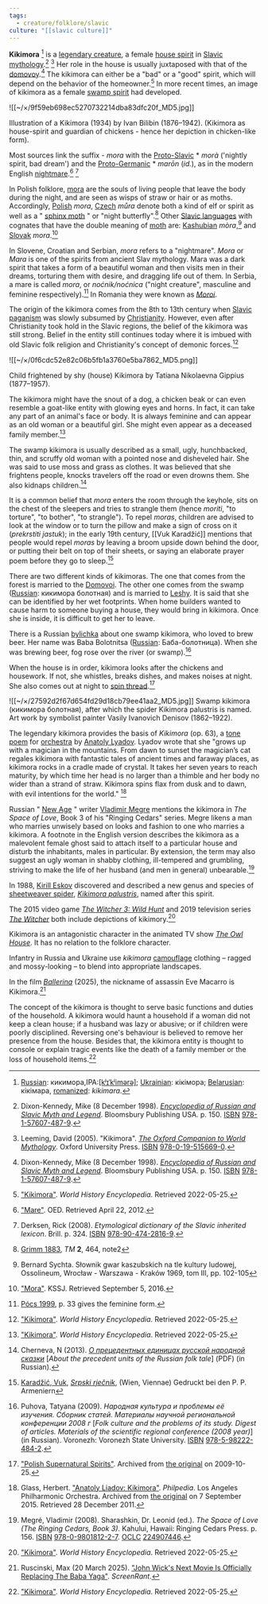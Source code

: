 ```yaml
---
tags:
  - creature/folklore/slavic
culture: "[[slavic culture]]"
---
```

**Kikimora** [^1] is a [legendary creature](https://en.m.wikipedia.org/wiki/Legendary_creature "Legendary creature"), a female [house spirit](https://en.m.wikipedia.org/wiki/House_spirit "House spirit") in [Slavic mythology](https://en.m.wikipedia.org/wiki/Slavic_mythology "Slavic mythology").[^2] [^3] Her role in the house is usually juxtaposed with that of the [domovoy](https://en.m.wikipedia.org/wiki/Domovoy "Domovoy").[^2] The kikimora can either be a "bad" or a "good" spirit, which will depend on the behavior of the homeowner.[^4] In more recent times, an image of kikimora as a female [swamp spirit](https://en.m.wikipedia.org/wiki/Swamp_spirit "Swamp spirit") had developed.

![[~/×/9f59eb698ec5270732214dba83dfc20f_MD5.jpg]]

Illustration of a Kikimora (1934) by Ivan Bilibin (1876–1942). (Kikimora as house-spirit and guardian of chickens - hence her depiction in chicken-like form).

Most sources link the suffix - *mora* with the [Proto-Slavic](https://en.m.wikipedia.org/wiki/Proto-Slavic "Proto-Slavic") \* *morà* ('nightly spirit, bad dream') and the [Proto-Germanic](https://en.m.wikipedia.org/wiki/Proto-Germanic "Proto-Germanic") \* *marōn* (*id.*), as in the modern English [nightmare](https://en.m.wikipedia.org/wiki/Nightmare "Nightmare").[^5] [^6]

In Polish folklore, [mora](https://en.m.wikipedia.org/wiki/Mora_\(mythology\) "Mora (mythology)") are the souls of living people that leave the body during the night, and are seen as wisps of straw or hair or as moths. Accordingly, [Polish](https://en.m.wikipedia.org/wiki/Polish_language "Polish language") *mora*, [Czech](https://en.m.wikipedia.org/wiki/Czech_language "Czech language") *můra* denote both a kind of elf or spirit as well as a " [sphinx moth](https://en.m.wikipedia.org/wiki/Sphinx_moth "Sphinx moth") " or "night butterfly".[^7] Other [Slavic languages](https://en.m.wikipedia.org/wiki/Slavic_languages "Slavic languages") with cognates that have the double meaning of [moth](https://en.m.wikipedia.org/wiki/Moth "Moth") are: [Kashubian](https://en.m.wikipedia.org/wiki/Kashubian_language "Kashubian language") *mòra*,[^8] and [Slovak](https://en.m.wikipedia.org/wiki/Slovak_language "Slovak language") *mora*.[^9]

In Slovene, Croatian and Serbian, *mora* refers to a "nightmare". *Mora* or *Mara* is one of the spirits from ancient Slav mythology. Mara was a dark spirit that takes a form of a beautiful woman and then visits men in their dreams, torturing them with desire, and dragging life out of them. In Serbia, a mare is called *mora*, or *noćnik/noćnica* ("night creature", masculine and feminine respectively).[^10] In Romania they were known as *[Moroi](https://en.m.wikipedia.org/wiki/Moroi "Moroi")*.

The origin of the kikimora comes from the 8th to 13th century when [Slavic paganism](https://en.m.wikipedia.org/wiki/Slavic_paganism "Slavic paganism") was slowly subsumed by [Christianity](https://en.m.wikipedia.org/wiki/Christianity "Christianity"). However, even after Christianity took hold in the Slavic regions, the belief of the kikimora was still strong. Belief in the entity still continues today where it is imbued with old Slavic folk religion and Christianity's concept of demonic forces.[^4]

![[~/×/0f6cdc52e82c06b5fb1a3760e5ba7862_MD5.png]]

Child frightened by shy (house) Kikimora by Tatiana Nikolaevna Gippius (1877–1957).

The kikimora might have the snout of a dog, a chicken beak or can even resemble a goat-like entity with glowing eyes and horns. In fact, it can take any part of an animal's face or body. It is always feminine and can appear as an old woman or a beautiful girl. She might even appear as a deceased family member.[^4]

The swamp kikimora is usually described as a small, ugly, hunchbacked, thin, and scruffy old woman with a pointed nose and disheveled hair. She was said to use moss and grass as clothes. It was believed that she frightens people, knocks travelers off the road or even drowns them. She also kidnaps children.[^11]

It is a common belief that *mora* enters the room through the keyhole, sits on the chest of the sleepers and tries to strangle them (hence *moriti*, "to torture", "to bother", "to strangle"). To repel *moras*, children are advised to look at the window or to turn the pillow and make a sign of cross on it (*prekrstiti jastuk*); in the early 19th century, [[Vuk Karadžić]] mentions that people would repel *moras* by leaving a broom upside down behind the door, or putting their belt on top of their sheets, or saying an elaborate prayer poem before they go to sleep.[^12]

There are two different kinds of kikimoras. The one that comes from the forest is married to the [Domovoi](https://en.m.wikipedia.org/wiki/Domovoi "Domovoi"). The other one comes from the swamp ([Russian](https://en.m.wikipedia.org/wiki/Russian_language "Russian language"): кикимора болотная) and is married to [Leshy](https://en.m.wikipedia.org/wiki/Leshy "Leshy"). It is said that she can be identified by her wet footprints. When home builders wanted to cause harm to someone buying a house, they would bring in kikimora. Once she is inside, it is difficult to get her to leave.

There is a Russian [bylichka](https://en.m.wikipedia.org/wiki/Bailichka "Bailichka") about one swamp kikimora, who loved to brew beer. Her name was Baba Bolotnitsa ([Russian](https://en.m.wikipedia.org/wiki/Russian_language "Russian language"): Баба-болотница). When she was brewing beer, fog rose over the river (or swamp).[^13]

When the house is in order, kikimora looks after the chickens and housework. If not, she whistles, breaks dishes, and makes noises at night. She also comes out at night to [spin thread](https://en.m.wikipedia.org/wiki/Spinning_\(textiles\) "Spinning (textiles)").[^14]

![[~/×/27592d2f67d654fd29d18cb79ee41aa2_MD5.jpg]]
Swamp kikimora (кикимора болотная), after which the spider Kikimora palustris is named. Art work by symbolist painter Vasily Ivanovich Denisov (1862–1922).

The legendary kikimora provides the basis of *Kikimora* (op. 63), a [tone poem](https://en.m.wikipedia.org/wiki/Tone_poem "Tone poem") for [orchestra](https://en.m.wikipedia.org/wiki/Orchestra "Orchestra") by [Anatoly Lyadov](https://en.m.wikipedia.org/wiki/Anatoly_Lyadov "Anatoly Lyadov"). Lyadov wrote that she "grows up with a magician in the mountains. From dawn to sunset the magician’s cat regales kikimora with fantastic tales of ancient times and faraway places, as kikimora rocks in a cradle made of crystal. It takes her seven years to reach maturity, by which time her head is no larger than a thimble and her body no wider than a strand of straw. Kikimora spins flax from dusk and to dawn, with evil intentions for the world." [^15]

Russian " [New Age](https://en.m.wikipedia.org/wiki/New_Age "New Age") " writer [Vladimir Megre](https://en.m.wikipedia.org/wiki/Vladimir_Megre "Vladimir Megre") mentions the kikimora in *The Space of Love*, Book 3 of his "Ringing Cedars" series. Megre likens a man who marries unwisely based on looks and fashion to one who marries a kikimora. A footnote in the English version describes the kikimora as a malevolent female ghost said to attach itself to a particular house and disturb the inhabitants, males in particular. By extension, the term may also suggest an ugly woman in shabby clothing, ill-tempered and grumbling, striving to make the life of her husband (and men in general) unbearable.[^16]

In 1988, [Kirill Eskov](https://en.m.wikipedia.org/wiki/Kirill_Eskov "Kirill Eskov") discovered and described a new genus and species of [sheetweaver spider](https://en.m.wikipedia.org/wiki/Linyphiidae "Linyphiidae"), *[Kikimora palustris](https://en.m.wikipedia.org/wiki/Kikimora_palustris "Kikimora palustris")*, named after this spirit.

The 2015 video game *[The Witcher 3: Wild Hunt](https://en.m.wikipedia.org/wiki/The_Witcher_3:_Wild_Hunt "The Witcher 3: Wild Hunt")* and 2019 television series *[The Witcher](https://en.m.wikipedia.org/wiki/The_Witcher_\(TV_series\) "The Witcher (TV series)")* both include depictions of kikimory.[^4]

Kikimora is an antagonistic character in the animated TV show *[The Owl House](https://en.m.wikipedia.org/wiki/The_Owl_House "The Owl House")*. It has no relation to the folklore character.

Infantry in Russia and Ukraine use *kikimora* [camouflage](https://en.m.wikipedia.org/wiki/Camouflage "Camouflage") clothing – ragged and mossy-looking – to blend into appropriate landscapes.

In the film *[Ballerina](https://en.m.wikipedia.org/wiki/Ballerina_\(2025_film\) "Ballerina (2025 film)")* (2025), the nickname of assassin Eve Macarro is Kikimora.[^17]

The concept of the kikimora is thought to serve basic functions and duties of the household. A kikimora would haunt a household if a woman did not keep a clean house; if a husband was lazy or abusive; or if children were poorly disciplined. Reversing one's behaviour is believed to remove her presence from the house. Besides that, the kikimora entity is thought to console or explain tragic events like the death of a family member or the loss of household items.[^4]

[^1]: [Russian](https://en.m.wikipedia.org/wiki/Russian_language "Russian language"): кикимора,IPA:[\[kʲɪˈkʲimərə\]](https://en.m.wikipedia.org/wiki/Help:IPA/Russian "Help:IPA/Russian"); [Ukrainian](https://en.m.wikipedia.org/wiki/Ukrainian_language "Ukrainian language"): кікімора; [Belarusian](https://en.m.wikipedia.org/wiki/Belarusian_language "Belarusian language"): кікімара, [romanized](https://en.m.wikipedia.org/wiki/Romanization_of_Belarusian "Romanization of Belarusian"): *kikimara*.

[^2]: Dixon-Kennedy, Mike (8 December 1998). [*Encyclopedia of Russian and Slavic Myth and Legend*](https://www.google.com/books/edition/_/S73OEAAAQBAJ?hl=en&sa=X&ved=2ahUKEwimkY643OmNAxV-hv0HHZIIGA8Q7_IDegQIEBAE). Bloomsbury Publishing USA. p. 150. [ISBN](https://en.m.wikipedia.org/wiki/ISBN_\(identifier\) "ISBN (identifier)") [978-1-57607-487-9](https://en.m.wikipedia.org/wiki/Special:BookSources/978-1-57607-487-9 "Special:BookSources/978-1-57607-487-9").

[^3]: Leeming, David (2005). "Kikimora". [*The Oxford Companion to World Mythology*](https://www.oxfordreference.com/display/10.1093/acref/9780195156690.001.0001/acref-9780195156690-e-880). Oxford University Press. [ISBN](https://en.m.wikipedia.org/wiki/ISBN_\(identifier\) "ISBN (identifier)") [978-0-19-515669-0](https://en.m.wikipedia.org/wiki/Special:BookSources/978-0-19-515669-0 "Special:BookSources/978-0-19-515669-0").

[^4]: ["Kikimora"](https://www.worldhistory.org/Kikimora/). *World History Encyclopedia*. Retrieved 2022-05-25.

[^5]: ["Mare"](http://www.oed.com/view/Entry/113993#eid38054585). OED. Retrieved April 22, 2012.

[^6]: Derksen, Rick (2008). *Etymological dictionary of the Slavic inherited lexicon*. Brill. p. 324. [ISBN](https://en.m.wikipedia.org/wiki/ISBN_\(identifier\) "ISBN (identifier)") [978-90-474-2816-9](https://en.m.wikipedia.org/wiki/Special:BookSources/978-90-474-2816-9 "Special:BookSources/978-90-474-2816-9").

[^7]: [Grimm 1883](https://en.m.wikipedia.org/wiki/#CITEREFGrimm1883), *TM* **2**, 464, note2

[^8]: Bernard Sychta. Słownik gwar kaszubskich na tle kultury ludowej, Ossolineum, Wrocław - Warszawa - Kraków 1969, tom III, pp. 102-105

[^9]: ["Mora"](http://slovniky.juls.savba.sk/?w=mora&d=kssj4). KSSJ. Retrieved September 5, 2016.

[^10]: [Pócs 1999](https://en.m.wikipedia.org/wiki/#CITEREFP%C3%B3cs1999), p. 33 gives the feminine form.

[^11]: Cherneva, N (2013). [*О прецедентных единицах русской народной сказки*](http://www.master-rki.net/docs/Cheo042013_Cherneva_2.pdf) \[*About the precedent units of the Russian folk tale*\] (PDF) (in Russian).

[^12]: [Karadžić, Vuk](https://en.m.wikipedia.org/wiki/Vuk_Karad%C5%BEi%C4%87 "Vuk Karadžić"), [*Srpski rječnik*](https://archive.org/details/srpskirjecnik00kara/page/n7/mode/2up), (Wien, Viennae) Gedruckt bei den P. P. Armeniern

[^13]: Puhova, Tatyana (2009). *Народная культура и проблемы её изучения. Сборник статей. Материалы научной региональной конференции 2008 г* \[*Folk culture and the problems of its study. Digest of articles. Materials of the scientific regional conference (2008 year)*\] (in Russian). Voronezh: Voronezh State University. [ISBN](https://en.m.wikipedia.org/wiki/ISBN_\(identifier\) "ISBN (identifier)") [978-5-98222-484-2](https://en.m.wikipedia.org/wiki/Special:BookSources/978-5-98222-484-2 "Special:BookSources/978-5-98222-484-2").

[^14]: ["Polish Supernatural Spirits"](https://web.archive.org/web/20091025013823/http://geocities.com/mabcosmic/polish/pspirits.html). Archived from [the original](http://www.geocities.com/mabcosmic/polish/pspirits.html) on 2009-10-25.

[^15]: Glass, Herbert. ["Anatoly Liadov: Kikimora"](https://web.archive.org/web/20150907003727/http://www.laphil.com/philpedia/music/kikimora-anatoly-liadov). *Philpedia*. Los Angeles Philharmonic Orchestra. Archived from [the original](http://www.laphil.com/music/piece_detail.cfm?id=32) on 7 September 2015. Retrieved 28 December 2011.

[^16]: Megré, Vladimir (2008). Sharashkin, Dr. Leonid (ed.). *The Space of Love (The Ringing Cedars, Book 3)*. Kahului, Hawaii: Ringing Cedars Press. p. 156. [ISBN](https://en.m.wikipedia.org/wiki/ISBN_\(identifier\) "ISBN (identifier)") [978-0-9801812-2-7](https://en.m.wikipedia.org/wiki/Special:BookSources/978-0-9801812-2-7 "Special:BookSources/978-0-9801812-2-7"). [OCLC](https://en.m.wikipedia.org/wiki/OCLC_\(identifier\) "OCLC (identifier)") [224907446](https://search.worldcat.org/oclc/224907446).

[^17]: Ruscinski, Max (20 March 2025). ["John Wick's Next Movie Is Officially Replacing The Baba Yaga"](https://screenrant.com/john-wick-ballerina-kikimora-baba-yaga-replacement-op-ed/). *ScreenRant*.